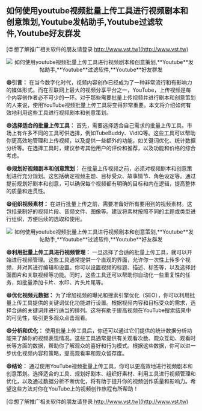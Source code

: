 ## **如何使用youtube视频批量上传工具进行视频剧本和创意策划,**Youtube**发帖助手,**Youtube**过滤软件,**Youtube**好友群发**

[😍想了解推广相关软件的朋友请登录 http://www.vst.tw](http://www.vst.tw)

 <center><img src="https://vst.tw/MP4/tuiguang/png/0.png" alt="如何使用youtube视频批量上传工具进行视频剧本和创意策划,**Youtube**发帖助手,**Youtube**过滤软件,**Youtube**好友群发"></center>

**😄引言：**
在当今数字化时代，视频内容创作已经成为了一种非常流行和有影响力的媒体形式。而在互联网上最大的视频分享平台之一，YouTube，上传视频是每个内容创作者必不可少的一环。对于那些需要批量上传视频并进行剧本和创意策划的人来说，使用YouTube视频批量上传工具将变得非常重要。本文将介绍如何有效地利用这些工具进行视频剧本和创意策划。

**😄选择适合的批量上传工具：**
首先，需要选择适合自己需求的批量上传工具。市场上有许多不同的工具可供选择，例如TubeBuddy、VidIQ等。这些工具可以帮助你更高效地管理和上传视频，以及提供一些额外的功能，如关键词优化、统计数据分析等。在选择工具时，建议参考其他用户的评价和推荐，以及功能和价格的综合考虑。

**😄规划好视频剧本和创意策划：**
在批量上传视频之前，必须对视频剧本和创意策划进行充分规划。这包括确定视频主题、目标受众、故事情节、角色设定等。通过提前规划好剧本和创意，可以确保每个视频都有明确的目标和内在逻辑，提高整体的质量和连贯性。

**😄组织视频素材：**
在进行批量上传之前，需要准备好所有要用到的视频素材。这包括录制好的视频片段、音频文件、图像等。建议将素材按照不同的主题或类型进行组织，方便后续的选取和使用。

 <center><img src="https://vst.tw/MP4/tuiguang/png/7.png" alt="如何使用youtube视频批量上传工具进行视频剧本和创意策划,**Youtube**发帖助手,**Youtube**过滤软件,**Youtube**好友群发"></center>

**😄利用批量上传工具进行视频管理：**
一旦选择了合适的批量上传工具，就可以开始进行视频管理。这些工具通常提供一个直观的界面，允许你一次性上传多个视频，并对其进行编辑和设置。你可以设置视频的标题、描述、标签等，以及选择封面图片和关联视频等功能。同时，这些工具还可以帮助你自动化一些重复性的任务，如批量添加卡片、水印、片头片尾等。

**😄优化视频元数据：**
为了增加视频的曝光和搜索引擎优化（SEO），你可以利用批量上传工具提供的关键词优化功能进行设置。根据视频内容和目标受众的需求，选择合适的关键词并进行适当的排列。这将有助于提高视频在YouTube搜索结果中的可见性，吸引更多观众点击观看。

**😄分析和优化：**
使用批量上传工具后，你还可以通过它们提供的统计数据分析功能来了解你的视频表现情况。这些工具通常提供有关观看次数、观众互动、观看时长等方面的数据，帮助你了解观众的喜好和行为模式。根据这些数据，你可以进一步优化视频内容和策略，提高观看率和观众留存度。

**😄结论：**
通过使用YouTube视频批量上传工具，你可以更高效地进行视频剧本和创意策划。选择适合的工具、规划好剧本、组织好素材、利用工具进行视频管理和优化，以及通过数据分析不断优化，将有助于提升你的视频创作质量和影响力。希望这些方法对你在YouTube上的视频创作旅程有所帮助！

[😍想了解推广相关软件的朋友请登录 http://www.vst.tw](http://www.vst.tw)



